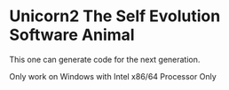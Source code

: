 # Unicorn2 The Self Evolution Software Animal

This one can generate code for the next generation.

Only work on Windows with Intel x86/64 Processor Only

